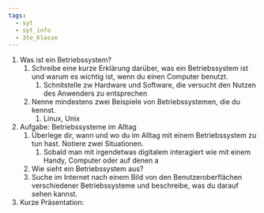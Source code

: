 ```yaml
---
tags:
  - syt
  - syt_info
  - 3te_Klasse
---
```

1. Was ist ein Betriebssystem?
	1. Schreibe eine kurze Erklärung darüber, was ein Betriebssystem ist und warum es wichtig ist, wenn du einen Computer benutzt.
		1. Schnitstelle zw Hardware und Software, die versucht den Nutzen des Anwenders zu entsprechen
	2. Nenne mindestens zwei Beispiele von Betriebssystemen, die du kennst.
		1. Linux, Unix
2. Aufgabe: Betriebssysteme im Alltag
	1. Überlege dir, wann und wo du im Alltag mit einem Betriebssystem zu tun hast. Notiere zwei Situationen.
		1. Sobald man mit irgendetwas digitalem interagiert wie mit einem Handy, Computer oder auf denen a
	2. Wie sieht ein Betriebssystem aus?
	3. Suche im Internet nach einem Bild von den Benutzeroberflächen verschiedener Betriebssysteme und beschreibe, was du darauf sehen kannst.
3. Kurze Präsentation: